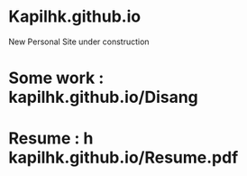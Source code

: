 # Kapilhk.github.io
New Personal Site under construction

# Some work : kapilhk.github.io/Disang
# Resume : h  kapilhk.github.io/Resume.pdf
